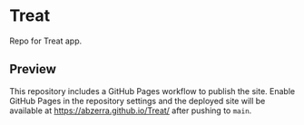 # Treat

Repo for Treat app.

## Preview

This repository includes a GitHub Pages workflow to publish the site.
Enable GitHub Pages in the repository settings and the deployed site will be
available at https://abzerra.github.io/Treat/ after pushing to `main`.

